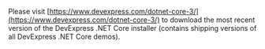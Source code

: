 Please visit [https://www.devexpress.com/dotnet-core-3/](https://www.devexpress.com/dotnet-core-3/) to download the most recent version of the DevExpress .NET Core installer (contains shipping versions of all DevExpress .NET Core demos).
